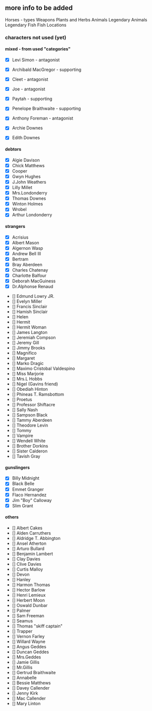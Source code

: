 ## more info to be added

Horses - types
Weapons
Plants and Herbs
Animals
Legendary Animals
Legendary Fish
Fish
Locations


### characters not used (yet)

#### mixed - from used "categories"

- [x] Levi Simon - antagonist
- [x] Archibald MacGregor - supporting
- [x] Cleet - antagonist
- [x] Joe - antagonist
- [x] Paytah - supporting
- [x] Penelope Braithwaite - supporting
- [x] Anthony Foreman - antagonist
- [x] Archie Downes
- [x] Edith Downes


#### debtors

- [x] Algie Davison 
- [x] Chick Matthews
- [x] Cooper
- [x] Gwyn Hughes
- [x] J.John Weathers
- [x] Lilly Millet
- [x] Mrs.Londonderry
- [x] Thomas Downes
- [x] Winton Holmes
- [x] Wrobel
- [x] Arthur Londonderry

#### strangers

- [x] Acrisius
- [x] Albert Mason
- [x] Algernon Wasp
- [x] Andrew Bell III
- [x] Bertram
- [x] Bray Aberdeen
- [x] Charles Chatenay
- [x] Charlotte Balfour
- [x] Deborah MacGuiness
- [x] Dr.Alphonse Renaud
- [] Edmund Lowry JR.
- [] Evelyn Miller
- [] Francis Sinclair
- [] Hamish Sinclair
- [] Helen
- [] Hermit
- [] Hermit Woman
- [] James Langton
- [] Jeremiah Compson
- [] Jeremy Gill
- [] Jimmy Brooks
- [] Magnifico
- [] Margaret
- [] Marko Dragic
- [] Maximo Cristobal Valdespino
- [] Miss Marjorie
- [] Mrs.L Hobbs
- [] Nigel (Gavins friend)
- [] Obediah Hinton
- [] Phineas T. Ramsbottom
- [] Proetus
- [] Professor Shiftacre
- [] Sally Nash
- [] Sampson Black
- [] Tammy Aberdeen
- [] Theodore Levin
- [] Tommy
- [] Vampire
- [] Wendell White
- [] Brother Dorkins
- [] Sister Calderon
- [] Tavish Gray

#### gunslingers

- [x] Billy Midnight
- [x] Black Belle
- [x] Emmet Granger
- [x] Flaco Hernandez
- [x] Jim "Boy" Calloway
- [x] Slim Grant

#### others

- [] Albert Cakes
- [] Alden Carruthers
- [] Aldridge T. Abbington
- [] Ansel Atherton
- [] Arturo Bullard
- [] Benjamin Lambert
- [] Clay Davies
- [] Clive Davies
- [] Curtis Malloy
- [] Devon
- [] Hanley
- [] Harmon Thomas
- [] Hector Barlow
- [] Henri Lemieux
- [] Herbert Moon
- [] Oswald Dunbar
- [] Palmer
- [] Sam Freeman
- [] Seamus
- [] Thomas "skiff captain"
- [] Trapper
- [] Vernon Farley
- [] Willard Wayne
- [] Angus Geddes
- [] Duncan Geddes
- [] Mrs.Geddes
- [] Jamie Gillis
- [] Mr.Gillis
- [] Gertrud Braithwaite
- [] Annabelle
- [] Bessie Matthews
- [] Davey Callender
- [] Jenny Kirk
- [] Mac Callender
- [] Mary Linton

